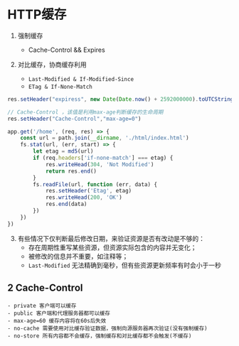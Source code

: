 # HTTP缓存

1. 强制缓存
    - Cache-Control && Expires

2. 对比缓存，协商缓存利用
    - `Last-Modified & If-Modified-Since`
    - `ETag & If-None-Match`
    
```js
res.setHeader("expiress", new Date(Date.now() + 2592000000).toUTCString())

// Cache-Control ，该值是利用max-age判断缓存的生命周期
res.setHeader("Cache-Control","max-age=0")

app.get('/home', (req, res) => {
    const url = path.join(__dirname, './html/index.html')
    fs.stat(url, (err, start) => {
        let etag = md5(url)
        if (req.headers['if-none-match'] === etag) {
            res.writeHead(304, 'Not Modified')
            return res.end()
        }
        fs.readFile(url, function (err, data) {
            res.setHeader('Etag', etag)
            res.writeHead(200, 'OK')
            res.end(data)
        })
    })
})
```

3. 有些情况下仅判断最后修改日期，来验证资源是否有改动是不够的：
    - 存在周期性重写某些资源，但资源实际包含的内容并无变化；
    - 被修改的信息并不重要，如注释等；
    - `Last-Modified` 无法精确到毫秒，但有些资源更新频率有时会小于一秒
    

## 2 Cache-Control
    - private 客户端可以缓存
    - public 客户端和代理服务器都可以缓存
    - max-age=60 缓存内容将在60s后失效
    - no-cache 需要使用对比缓存验证数据，强制向源服务器再次验证(没有强制缓存)
    - no-store 所有内容都不会缓存，强制缓存和对比缓存都不会触发(不缓存)
